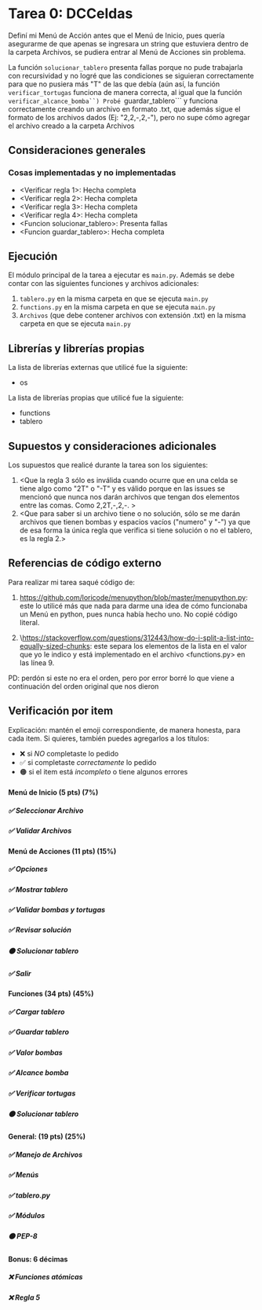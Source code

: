 # Tarea 0: DCCeldas

Definí mi Menú de Acción antes que el Menú de Inicio, pues quería asegurarme de que apenas se ingresara un string que estuviera dentro de la carpeta Archivos, se pudiera entrar al Menú de Acciones sin problema.

La función ```solucionar_tablero``` presenta fallas porque no pude trabajarla con recursividad y no logré que las condiciones se siguieran correctamente para que no pusiera más "T" de las que debía (aún así, la función ```verificar_tortugas``` funciona de manera correcta, al igual que la función ```verificar_alcance_bomba``)
Probé ```guardar_tablero``` y funciona correctamente creando un archivo en formato .txt, que además sigue el formato de los archivos dados (Ej: "2,2,-,2,-"), pero no supe cómo agregar el archivo creado a la carpeta 
Archivos


## Consideraciones generales

### Cosas implementadas y no implementadas 

* <Verificar regla 1</sub>>: Hecha completa
* <Verificar regla 2</sub>>: Hecha completa
* <Verificar regla 3</sub>>: Hecha completa
* <Verificar regla 4</sub>>: Hecha completa
* <Funcion solucionar_tablero</sub>>: Presenta fallas
* <Funcion guardar_tablero</sub>>: Hecha completa

## Ejecución
El módulo principal de la tarea a ejecutar es  ```main.py```. Además se debe contar con las siguientes funciones y archivos adicionales:
1. ```tablero.py``` en la misma carpeta en que se ejecuta ```main.py```
2. ```functions.py``` en la misma carpeta en que se ejecuta ```main.py```
3. ```Archivos``` (que debe contener archivos con extensión .txt) en la misma carpeta en que se ejecuta ```main.py```


## Librerías y librerías propias
La lista de librerías externas que utilicé fue la siguiente:
- os

La lista de librerías propias que utilicé fue la siguiente:
- functions
- tablero

## Supuestos y consideraciones adicionales
Los supuestos que realicé durante la tarea son los siguientes:

1. <Que la regla 3 sólo es inválida cuando ocurre que en una celda se tiene algo como "2T" o "-T" y es válido porque en las issues se mencionó que nunca nos darán archivos que tengan dos elementos entre las comas. Como 2,2T,-,2,-. > 
2. <Que para saber si un archivo tiene o no solución, sólo se me darán archivos que tienen bombas y espacios vacíos ("numero" y "-") ya que de esa forma la única regla que verifica si tiene solución o no el tablero, es la regla 2.> 


## Referencias de código externo


Para realizar mi tarea saqué código de:
1. https://github.com/loricode/menupython/blob/master/menupython.py: este lo utilicé más que nada para darme una idea de cómo funcionaba un Menú en python, pues nunca había hecho uno. No copié código literal.

2. \https://stackoverflow.com/questions/312443/how-do-i-split-a-list-into-equally-sized-chunks: 
 este separa los elementos de la lista en el valor que yo le indico y está implementado en el archivo
<functions.py> en las línea 9.


PD: perdón si este no era el orden, pero por error borré lo que viene a continuación del orden original que nos dieron
## Verificación por item
Explicación: mantén el emoji correspondiente, de manera honesta, para cada item. Si quieres, también puedes agregarlos a los títulos:
- ❌ si *NO* completaste lo pedido
- ✅ si completaste *correctamente* lo pedido
- 🟠 si el item está *incompleto* o tiene algunos errores
#### Menú de Inicio (5 pts) (7%)
##### ✅ Seleccionar Archivo
##### ✅ Validar Archivos
#### Menú de Acciones (11 pts) (15%) 
##### ✅ Opciones
##### ✅ Mostrar tablero 
##### ✅ Validar bombas y tortugas
##### ✅ Revisar solución
##### 🟠 Solucionar tablero
##### ✅ Salir
#### Funciones (34 pts) (45%)
##### ✅ Cargar tablero
##### ✅ Guardar tablero
##### ✅ Valor bombas
##### ✅ Alcance bomba
##### ✅ Verificar tortugas
##### 🟠 Solucionar tablero
#### General: (19 pts) (25%)
##### ✅ Manejo de Archivos
##### ✅ Menús
##### ✅ tablero.py
##### ✅ Módulos
##### 🟠 PEP-8
#### Bonus: 6 décimas
##### ❌ Funciones atómicas
##### ❌ Regla 5
